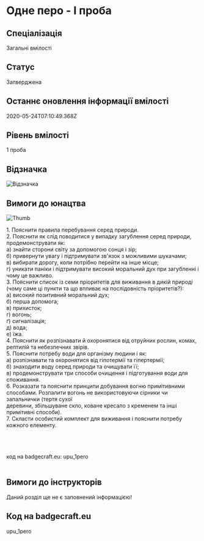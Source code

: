 # Одне перо - І проба

## Спеціалізація

Загальні вмілості

## Статус

Затверджена

## Останнє оновлення інформації вмілості

2020-05-24T07:10:49.368Z

## Рівень вмілості

1 проба

## Відзначка

![Відзначка](../images/Odne_pero_I/_________.jpg)

## Вимоги до юнацтва

<p><img alt="Thumb          " src="/uploads/textareas/bootsy/image/56/small__________.jpg"><br></p><p>1. Пояснити правила перебування серед природи.<br>2. Пояснити як слід поводитися у випадку загублення серед природи, продемонструвати як:<br>а) знайти сторони світу за допомогою сонця і зір;<br>б) привернути увагу і підтримувати зв'язок з можливими шукачами;<br>в) вибирати дорогу, коли потрібно перейти на інше місце;<br>г) уникати паніки і підтримувати високий моральний дух при загубленні і чому це важливо.<br>3. Пояснити список із семи пріоритетів для виживання в дикій природі (чому саме ці пункти та що впливає на послідовність пріоритетів?):<br>а) високий позитивний моральний дух;<br>б) перша допомога;<br>в) прихисток;<br>г) вогонь;<br>ґ) сигналізація;<br>д) вода;<br>е) їжа.<br>4. Пояснити як розпізнавати й охоронятися від отруйних рослин, комах, рептилій та небезпечних звірів.<br>5. Пояснити потребу води для організму людини і як:<br>а) розпізнавати та охоронятися від гіпотермії та гіпертермії;<br>б) знаходити воду серед природи та очищувати її;<br>в) продемонструвати три способи очищення і підготування води для споживання.<br>6. Розказати та пояснити принципи добування вогню примітивними способами. Розпалити вогонь не використовуючи сірники чи запальнички (тертя сухої<br>деревини, збільшуване скло, коване кресало з кременем та інші примітивні способи).<br>7. Скласти особистий комплект для виживання і пояснити потребу кожного елементу.<br></p><br><br><br>код на badgecraft.eu: upu_1pero<br><br>

## Вимоги до інструкторів

Даний розділ ще не є заповнений інформацією!

## Код на badgecraft.eu

upu_1pero